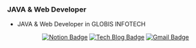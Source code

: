### JAVA & Web Developer
- JAVA & Web Developer in GLOBIS INFOTECH

<div align=center>
  
[![Notion Badge](https://img.shields.io/badge/-Portpolio-lightgrey?style=flat-square&logo=notion&link=https://www.notion.so/devjeong/Java-Backend-Developer-528afe77c47d42e58bec8cd269465b76/)](https://www.notion.so/devjeong/Java-Backend-Developer-528afe77c47d42e58bec8cd269465b76/)
[![Tech Blog Badge](http://img.shields.io/badge/-Tech%20blog-black?style=flat-square&logo=github&link=https://polarisdev.tistory.com/)](https://polarisdev.tistory.com/)
[![Gmail Badge](https://img.shields.io/badge/Gmail-d14836?style=flat-square&logo=Gmail&logoColor=white&link=mailto:jinung.dev@gmail.com)](mailto:jinung.dev@gmail.com)

</div>
<!--
**Jeong-Jinung/Jeong-Jinung** is a ✨ _special_ ✨ repository because its `README.md` (this file) appears on your GitHub profile.

Here are some ideas to get you started:

- 🔭 I’m currently working on ...
- 🌱 I’m currently learning ...
- 👯 I’m looking to collaborate on ...
- 🤔 I’m looking for help with ...
- 💬 Ask me about ...
- 📫 How to reach me: ...
- 😄 Pronouns: ...
- ⚡ Fun fact: ...
-->

